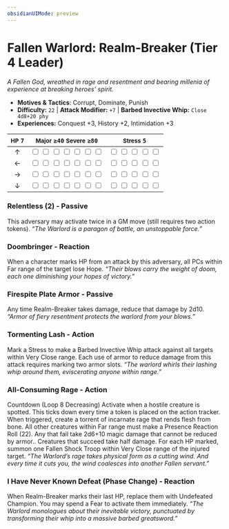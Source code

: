 ```yaml
---
obsidianUIMode: preview
---
```

# Fallen Warlord: Realm-Breaker (Tier 4 Leader)

*A Fallen God, wreathed in rage and resentment and bearing millenia of experience at breaking heroes’ spirit.*

- **Motives & Tactics**: Corrupt, Dominate, Punish
- **Difficulty:** `22` | **Attack Modifier:** `+7` | **Barbed Invective Whip:** `Close 4d8+20 phy`
- **Experiences:** Conquest +3, History +2, Intimidation +3

| <small>HP</small> `7` | <small>Major</small> `≥40` <small>Severe</small> `≥80` | <small>Stress</small> `5` |
|:-:|:-:|:-:|
| ↑ |  <input type="checkbox" unchecked id="a2ed0809"> <input type="checkbox" unchecked id="bc89cfba"> <input type="checkbox" unchecked id="14381442"> <input type="checkbox" unchecked id="be7a7210"> <input type="checkbox" unchecked id="48bf11a2"> <input type="checkbox" unchecked id="c3d892b7"> <input type="checkbox" unchecked id="f0b7d5da"> |  <input type="checkbox" unchecked id="5a31115a"> <input type="checkbox" unchecked id="0c91fdc4"> <input type="checkbox" unchecked id="e5406758"> <input type="checkbox" unchecked id="390f053e"> <input type="checkbox" unchecked id="296953dd"> |
| ← |  <input type="checkbox" unchecked id="c09edf36"> <input type="checkbox" unchecked id="2046e422"> <input type="checkbox" unchecked id="a941991c"> <input type="checkbox" unchecked id="54dc8df8"> <input type="checkbox" unchecked id="753da5c4"> <input type="checkbox" unchecked id="c7ddfd14"> <input type="checkbox" unchecked id="b2c30f75"> |  <input type="checkbox" unchecked id="032474f0"> <input type="checkbox" unchecked id="9890b58a"> <input type="checkbox" unchecked id="1f848ec8"> <input type="checkbox" unchecked id="4e79d1b6"> <input type="checkbox" unchecked id="eaf134dc"> |
| → |  <input type="checkbox" unchecked id="73fd2228"> <input type="checkbox" unchecked id="fd1ed8f5"> <input type="checkbox" unchecked id="6775e5a9"> <input type="checkbox" unchecked id="a566355e"> <input type="checkbox" unchecked id="f20e0798"> <input type="checkbox" unchecked id="b538f00f"> <input type="checkbox" unchecked id="23d78700"> |  <input type="checkbox" unchecked id="df0a8542"> <input type="checkbox" unchecked id="593fef00"> <input type="checkbox" unchecked id="39acb317"> <input type="checkbox" unchecked id="f769b6d2"> <input type="checkbox" unchecked id="3135ca95"> |
| ↓ |  <input type="checkbox" unchecked id="44b83b0d"> <input type="checkbox" unchecked id="67e5ca87"> <input type="checkbox" unchecked id="f065df8f"> <input type="checkbox" unchecked id="147a0eff"> <input type="checkbox" unchecked id="a8f8962c"> <input type="checkbox" unchecked id="7a87fc9d"> <input type="checkbox" unchecked id="03a38e52"> |  <input type="checkbox" unchecked id="8a41338e"> <input type="checkbox" unchecked id="c1beb026"> <input type="checkbox" unchecked id="6f27ae69"> <input type="checkbox" unchecked id="e8b41b33"> <input type="checkbox" unchecked id="b9cd2204"> |

### Relentless (2) - Passive

This adversary may activate twice in a GM move (still requires two action tokens). *“The Warlord is a paragon of battle, an unstoppable force.”*

### Doombringer - Reaction

When a character marks HP from an attack by this adversary, all PCs within Far range of the target lose Hope. *“Their blows carry the weight of doom, each one diminishing your hopes of victory.”*

### Firespite Plate Armor - Passive

Any time Realm-Breaker takes damage, reduce that damage by 2d10. *“Armor of fiery resentment protects the warlord from your blows.”*

### Tormenting Lash - Action

Mark a Stress to make a Barbed Invective Whip attack against all targets within Very Close range. Each use of armor to reduce damage from this attack requires marking two armor slots. *“The warlord whirls their lashing whip around them, eviscerating anyone within range.”*

### All-Consuming Rage - Action

Countdown (Loop 8 Decreasing) Activate when a hostile creature is spotted. This ticks down every time a token is placed on the action tracker. When triggered, create a torrent of incarnate rage that rends flesh from bone. All other creatures within Far range must make a Presence Reaction Roll (22). Any that fail take 2d6+10 magic damage that cannot be reduced by armor.. Creatures that succeed take half damage. For each HP marked, summon one Fallen Shock Troop within Very Close range of the injured target. *“The Warlord’s rage takes physical form as a cutting wind. And every time it cuts you, the wind coalesces into another Fallen servant.”*

### I Have Never Known Defeat (Phase Change) - Reaction

When Realm-Breaker marks their last HP, replace them with Undefeated Champion. You may spend a Fear to activate them immediately. *“The Warlord monologues about their inevitable victory, punctuated by transforming their whip into a massive barbed greatsword.”*

